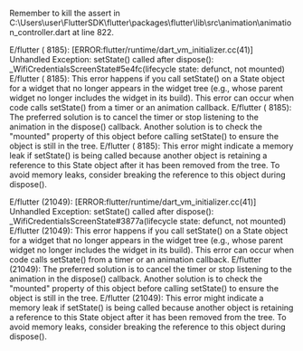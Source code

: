 Remember to kill the assert in C:\Users\user\FlutterSDK\flutter\packages\flutter\lib\src\animation\animation_controller.dart at line 822.

E/flutter ( 8185): [ERROR:flutter/runtime/dart_vm_initializer.cc(41)] Unhandled Exception: setState() called after dispose(): _WifiCredentialsScreenState#5e4fc(lifecycle state: defunct, not mounted)
E/flutter ( 8185): This error happens if you call setState() on a State object for a widget that no longer appears in the widget tree (e.g., whose parent widget no longer includes the widget in its build). This error can occur when code calls setState() from a timer or an animation callback.
E/flutter ( 8185): The preferred solution is to cancel the timer or stop listening to the animation in the dispose() callback. Another solution is to check the "mounted" property of this object before calling setState() to ensure the object is still in the tree.
E/flutter ( 8185): This error might indicate a memory leak if setState() is being called because another object is retaining a reference to this State object after it has been removed from the tree. To avoid memory leaks, consider breaking the reference to this object during dispose().

E/flutter (21049): [ERROR:flutter/runtime/dart_vm_initializer.cc(41)] Unhandled Exception: setState() called after dispose(): _WifiCredentialsScreenState#3877a(lifecycle state: defunct, not mounted)
E/flutter (21049): This error happens if you call setState() on a State object for a widget that no longer appears in the widget tree (e.g., whose parent widget no longer includes the widget in its build). This error can occur when code calls setState() from a timer or an animation callback.
E/flutter (21049): The preferred solution is to cancel the timer or stop listening to the animation in the dispose() callback. Another solution is to check the "mounted" property of this object before calling setState() to ensure the object is still in the tree.
E/flutter (21049): This error might indicate a memory leak if setState() is being called because another object is retaining a reference to this State object after it has been removed from the tree. To avoid memory leaks, consider breaking the reference to this object during dispose().